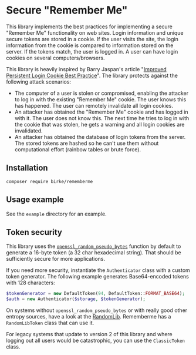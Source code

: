 # Secure "Remember Me"
This library implements the best practices for implementing a secure
"Remember Me" functionality on web sites. Login information and unique secure 
tokens are stored in a cookie. If the user visits the site, the login information 
from the cookie is compared to information stored on the server. If the tokens 
match, the user is logged in. A user can have login cookies on several 
computers/browsers.

This library is heavily inspired by Barry Jaspan's article
"[Improved Persistent Login Cookie Best Practice][1]". The library protects
against the following attack scenarios:

 - The computer of a user is stolen or compromised, enabling the attacker to log
   in with the existing "Remember Me" cookie. The user knows this has happened.
   The user can remotely invalidate all login cookies.
 - An attacker has obtained the "Remember Me" cookie and has logged in with it.
   The user does not know this. The next time he tries to log in with the cookie
   that was stolen, he gets a warning and all login cookies are invalidated.
 - An attacker has obtained the database of login tokens from the server. The 
   stored tokens are hashed so he can't use them without computational effort
   (rainbow tables or brute force).

## Installation

	composer require birke/rememberme

## Usage example
See the `example` directory for an example.

## Token security
This library uses the [`openssl_random_pseudo_bytes`][2] function by default to generate a 16-byte token 
(a 32 char hexadecimal string). That should be sufficiently secure for more applications.

If you need more security, instantiate the `Authenticator` class with a custom token generator.
The following example generates Base64-encoded tokens with 128 characters:
 
 ```php
 $tokenGenerator = new DefaultToken(94, DefaultToken::FORMAT_BASE64);
 $auth = new Authenticator($storage, $tokenGenerator);
 ```
 
 On systems without `openssl_random_pseudo_bytes` or with really good other entropy sources,
 have a look at the [RandomLib][3]. Rememberme has a `RandomLibToken` class that can use it.
 
 For legacy systems that update to version 2 of this library and where logging out all users
 would be catastrophic, you can use the `ClassicToken` class.
 
[1]: http://jaspan.com/improved%5Fpersistent%5Flogin%5Fcookie%5Fbest%5Fpractice
[2]: http://www.php.net/manual/en/function.openssl-random-pseudo-bytes.php
[3]: https://github.com/ircmaxell/RandomLib